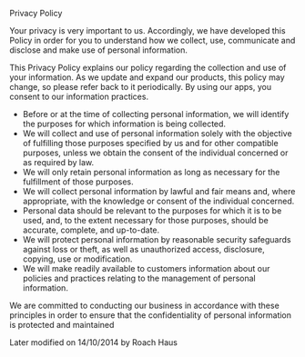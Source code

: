 Privacy Policy 

Your privacy is very important to us. Accordingly, we have developed this Policy in order for you to understand how we collect, use, communicate and disclose and make use of personal information. 

This Privacy Policy explains our policy regarding the collection and use of your information. As we update and expand our products, this policy may change, so please refer back to it periodically. By using our apps, you consent to our information practices.

- Before or at the time of collecting personal information, we will identify the purposes for which information is being collected. 
- We will collect and use of personal information solely with the objective of fulfilling those purposes specified by us and for other compatible purposes, unless we obtain the consent of the individual concerned or as required by law. 
- We will only retain personal information as long as necessary for the fulfillment of those purposes.
- We will collect personal information by lawful and fair means and, where appropriate, with the knowledge or consent of the individual concerned.
- Personal data should be relevant to the purposes for which it is to be used, and, to the extent necessary for those purposes, should be accurate, complete, and up-to-date. 
- We will protect personal information by reasonable security safeguards against loss or theft, as well as unauthorized access, disclosure, copying, use or modification. 
- We will make readily available to customers information about our policies and practices relating to the management of personal information. 

We are committed to conducting our business in accordance with these principles in order to ensure that the confidentiality of personal information is protected and maintained

Later modified on 14/10/2014 by Roach Haus
